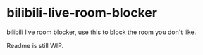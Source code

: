 # bilibili-live-room-blocker

bilibili live room blocker, use this to block the room you don't like.

Readme is still WIP.
